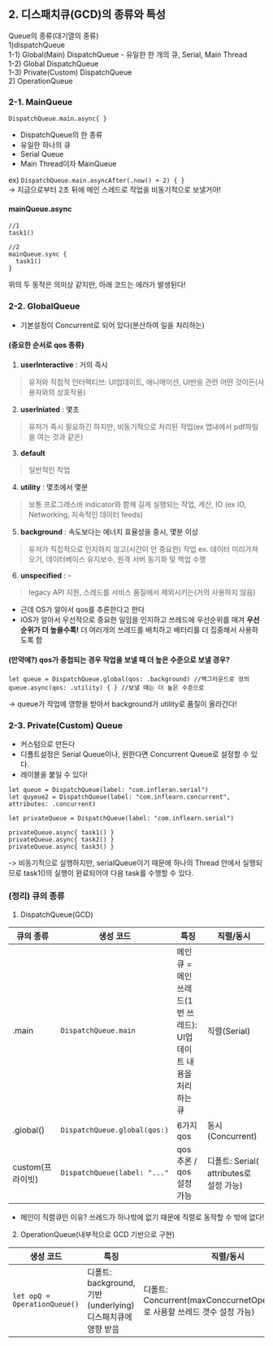 ## 2. 디스패치큐(GCD)의 종류와 특성
Queue의 종류(대기열의 종류)  
1)dispatchQueue  
1-1) Global(Main) DispatchQueue - 유일한 한 개의 큐, Serial, Main Thread  
1-2) Global DispatchQueue  
1-3) Private(Custom) DispatchQueue  
2) OperationQueue  

### 2-1. MainQueue
```DispatchQueue.main.async{ }```    
- DispatchQueue의 한 종류  
- 유일한 하나의 큐  
- Serial Queue  
- Main Thread이자 MainQueue  

ex)
```DispatchQueue.main.asyncAfter(.now() + 2) { } ```   
-> 지금으로부터 2초 뒤에 메인 스레드로 작업을 비동기적으로 보낼거야!  

#### mainQueue.async 
```
//1
task1()

//2
mainQueue.sync {
  task1()
}
```
위의 두 동작은 의미상 같지만, 아래 코드는 에러가 발생된다!

### 2-2. GlobalQueue
- 기본설정이 Concurrent로 되어 있다(분산하여 일을 처리하는)

#### (중요한 순서로 qos 종류)  
1) **userInteractive** : 거의 즉시
> 유저와 직접적 인터렉티브: UI업데이트, 애니메이션, UI반응 관련 어떤 것이든(사용자와의 상호작용)
2) **userIniated** : 몇초
> 유저가 즉시 필요하긴 하지만, 비동기적으로 처리된 작업(ex 앱내에서 pdf파일을 여는 것과 같은)
3) **default**  
> 일반적인 작업
4) **utility** : 몇초에서 몇분
> 보통 프로그레스바 indicator와 함께 길게 실행되는 작업, 계산, IO
> (ex IO, Networking, 지속적인 데이터 feeds)
5) **background** : 속도보다는 에너지 효율성을 중시, 몇분 이상
> 유저가 직접적으로 인지하지 않고(시간이 안 중요한) 작업
> ex. 데이터 미리가져오기, 데이터베이스 유지보수, 원격 서버 동기화 및 백업 수행 
6) **unspecified** : -
> legacy API 지원, 스레드를 서비스 품질에서 제외시키는(거의 사용하지 않음) 
- 근데 OS가 알아서 qos를 추론한다고 한다
- iOS가 알아서 우선적으로 중요한 일임을 인지하고 쓰레드에 우선순위를 매겨 **우선순위가 더 높을수록!** 더 여러개의 쓰레드를 배치하고 배터리를 더 집중해서 사용하도록 함
  
#### (만약에?) qos가 중첩되는 경우 작업을 보낼 때 더 높은 수준으로 보낼 경우?
```
let queue = DispatchQueue.global(qos: .background) //백그라운드로 정의
queue.async(qos: .utility) { } //보낼 때는 더 높은 수준으로
```
-> queue가 작업에 영향을 받아서 background가 utility로 품질이 올라간다!

### 2-3. Private(Custom) Queue
- 커스텀으로 만든다
- 디폴트설정은 Serial Queue이나, 원한다면 Concurrent Queue로 설정할 수 있다.
- 레이블을 붙일 수 있다!
```
let queue = DispatchQueue(label: "com.infleran.serial")
let quyeue2 = DispatchQueue(label: "com.inflearn.concurrent", attributes: .concurrent)
```

```
let privateQueue = DispatchQueue(label: "com.inflearn.serial")

privateQueue.async{ task1() }
privateQueue.async{ task2() }
privateQueue.async{ task3() }
```
-> 비동기적으로 실행하지만, serialQueue이기 때문에 하나의 Thread 안에서 실행되므로 task1()의 실행이 완료되어야 다음 task를 수행할 수 있다.

### (정리) 큐의 종류
1) DispatchQueue(GCD)  

| **큐의 종류** | **생성 코드** | **특징** | **직렬/동시** |
|------|---|---|---|
|.main|`DispatchQueue.main`|메인큐 = 메인쓰레드(1번 쓰레드): UI업데이트 내용을 처리하는 큐| 직렬(Serial) |
|.global()|`DispatchQueue.global(qos:)`|6가지 qos| 동시(Concurrent) |
|custom(프라이빗)|`DispatchQueue(label: "..."`|qos 추론 / qos 설정 가능| 디폴트: Serial( attributes로 설정 가능) |

* 메인이 직렬큐인 이유? 쓰레드가 하나밖에 없기 때문에 직렬로 동작할 수 밖에 없다!

2) OperationQueue(내부적으로 GCD 기반으로 구현)

|**생성 코드** | **특징** | **직렬/동시** |
|------|---|---|
|`let opQ = OperationQueue()`|디폴트: background, 기반(underlying) 디스패치큐에 영향 받음 | 디폴트: Concurrent(maxConccurnetOperationCount로 사용할 쓰레드 갯수 설정 가능) |




